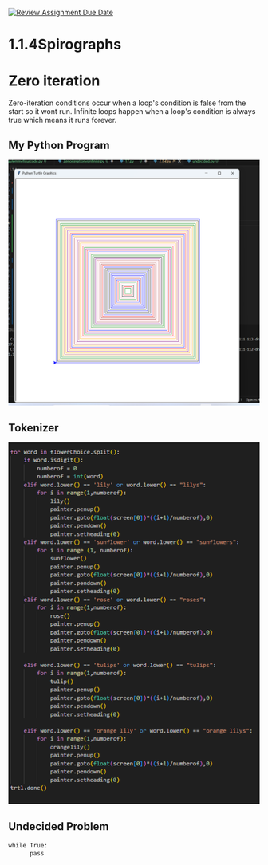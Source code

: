 [![Review Assignment Due Date](https://classroom.github.com/assets/deadline-readme-button-22041afd0340ce965d47ae6ef1cefeee28c7c493a6346c4f15d667ab976d596c.svg)](https://classroom.github.com/a/SkD24yV8)
# 1.1.4Spirographs

# Zero iteration

Zero-iteration conditions occur when a loop's condition is false from the start so it wont run. Infinite loops happen when a loop's condition is always true which means it runs forever.

## My Python Program


![image](https://github.com/Aero-ComSci/1-1-4-spinning-with-spirographs-JayanthVeerappa/blob/1e98f159511768e0682b0ba8f071961cebb329c7/Screenshot%202024-09-13%20134118.png)

## Tokenizer

![image](https://github.com/Aero-ComSci/1-1-4-spinning-with-spirographs-JayanthVeerappa/blob/701d60bdffff7bd1112bcb3932c429e9db66d25c/Screenshot%202024-09-13%20134707.png)

## Undecided Problem
```
while True:
      pass
```
